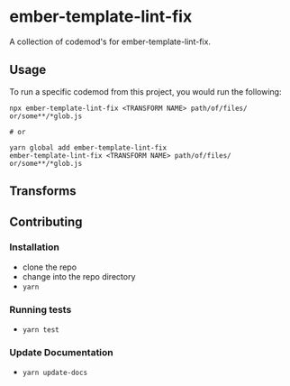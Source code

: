 # ember-template-lint-fix


A collection of codemod's for ember-template-lint-fix.

## Usage

To run a specific codemod from this project, you would run the following:

```
npx ember-template-lint-fix <TRANSFORM NAME> path/of/files/ or/some**/*glob.js

# or

yarn global add ember-template-lint-fix
ember-template-lint-fix <TRANSFORM NAME> path/of/files/ or/some**/*glob.js
```

## Transforms

<!--TRANSFORMS_START-->
<!--TRANSFORMS_END-->

## Contributing

### Installation

* clone the repo
* change into the repo directory
* `yarn`

### Running tests

* `yarn test`

### Update Documentation

* `yarn update-docs`